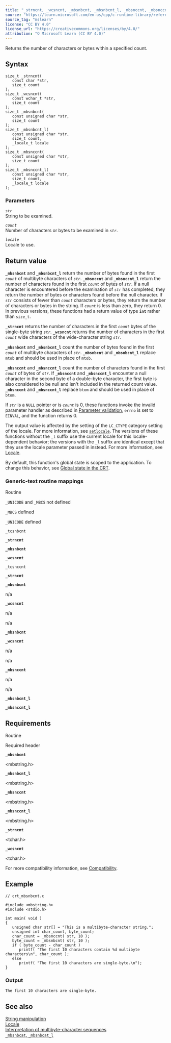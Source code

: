 ```yaml
---
title: "_strncnt, _wcsncnt, _mbsnbcnt, _mbsnbcnt_l, _mbsnccnt, _mbsnccnt_l"
source: "https://learn.microsoft.com/en-us/cpp/c-runtime-library/reference/strncnt-wcsncnt-mbsnbcnt-mbsnbcnt-l-mbsnccnt-mbsnccnt-l?view=msvc-170"
source_tag: "mslearn"
license: "CC BY 4.0"
license_url: "https://creativecommons.org/licenses/by/4.0/"
attribution: "© Microsoft Learn (CC BY 4.0)"
---
```

Returns the number of characters or bytes within a specified count.

## Syntax

```
size_t _strncnt(
   const char *str,
   size_t count
);
size_t _wcsncnt(
   const wchar_t *str,
   size_t count
);
size_t _mbsnbcnt(
   const unsigned char *str,
   size_t count
);
size_t _mbsnbcnt_l(
   const unsigned char *str,
   size_t count,
   _locale_t locale
);
size_t _mbsnccnt(
   const unsigned char *str,
   size_t count
);
size_t _mbsnccnt_l(
   const unsigned char *str,
   size_t count,
   _locale_t locale
);
```

### Parameters

_`str`_  
String to be examined.

_`count`_  
Number of characters or bytes to be examined in _`str`_.

_`locale`_  
Locale to use.

## Return value

**`_mbsnbcnt`** and **`_mbsnbcnt_l`** return the number of bytes found in the first _`count`_ of multibyte characters of _`str`_. **`_mbsnccnt`** and **`_mbsnccnt_l`** return the number of characters found in the first _`count`_ of bytes of _`str`_. If a null character is encountered before the examination of _`str`_ has completed, they return the number of bytes or characters found before the null character. If _`str`_ consists of fewer than _`count`_ characters or bytes, they return the number of characters or bytes in the string. If _`count`_ is less than zero, they return 0. In previous versions, these functions had a return value of type **`int`** rather than `size_t`.

**`_strncnt`** returns the number of characters in the first _`count`_ bytes of the single-byte string _`str`_. **`_wcsncnt`** returns the number of characters in the first _`count`_ wide characters of the wide-character string _`str`_.

**`_mbsnbcnt`** and **`_mbsnbcnt_l`** count the number of bytes found in the first _`count`_ of multibyte characters of _`str`_. **`_mbsnbcnt`** and **`_mbsnbcnt_l`** replace `mtob` and should be used in place of `mtob`.

**`_mbsnccnt`** and **`_mbsnccnt_l`** count the number of characters found in the first _`count`_ of bytes of _`str`_. If **`_mbsnccnt`** and **`_mbsnccnt_l`** encounter a null character in the second byte of a double-byte character, the first byte is also considered to be null and isn't included in the returned count value. **`_mbsnccnt`** and **`_mbsnccnt_l`** replace `btom` and should be used in place of `btom`.

If _`str`_ is a `NULL` pointer or is _`count`_ is 0, these functions invoke the invalid parameter handler as described in [Parameter validation](https://learn.microsoft.com/en-us/cpp/c-runtime-library/parameter-validation?view=msvc-170), `errno` is set to `EINVAL`, and the function returns 0.

The output value is affected by the setting of the `LC_CTYPE` category setting of the locale. For more information, see [`setlocale`](https://learn.microsoft.com/en-us/cpp/c-runtime-library/reference/setlocale-wsetlocale?view=msvc-170). The versions of these functions without the `_l` suffix use the current locale for this locale-dependent behavior; the versions with the `_l` suffix are identical except that they use the locale parameter passed in instead. For more information, see [Locale](https://learn.microsoft.com/en-us/cpp/c-runtime-library/locale?view=msvc-170).

By default, this function's global state is scoped to the application. To change this behavior, see [Global state in the CRT](https://learn.microsoft.com/en-us/cpp/c-runtime-library/global-state?view=msvc-170).

### Generic-text routine mappings

Routine

`_UNICODE` and `_MBCS` not defined

`_MBCS` defined

`_UNICODE` defined

`_tcsnbcnt`

**`_strncnt`**

**`_mbsnbcnt`**

**`_wcsncnt`**

`_tcsnccnt`

**`_strncnt`**

**`_mbsnbcnt`**

n/a

**`_wcsncnt`**

n/a

n/a

**`_mbsnbcnt`**

**`_wcsncnt`**

n/a

n/a

**`_mbsnccnt`**

n/a

n/a

**`_mbsnbcnt_l`**

**`_mbsnccnt_l`**

## Requirements

Routine

Required header

**`_mbsnbcnt`**

<mbstring.h>

**`_mbsnbcnt_l`**

<mbstring.h>

**`_mbsnccnt`**

<mbstring.h>

**`_mbsnccnt_l`**

<mbstring.h>

**`_strncnt`**

<tchar.h>

**`_wcsncnt`**

<tchar.h>

For more compatibility information, see [Compatibility](https://learn.microsoft.com/en-us/cpp/c-runtime-library/compatibility?view=msvc-170).

## Example

```
// crt_mbsnbcnt.c

#include <mbstring.h>
#include <stdio.h>

int main( void )
{
   unsigned char str[] = "This is a multibyte-character string.";
   unsigned int char_count, byte_count;
   char_count = _mbsnccnt( str, 10 );
   byte_count = _mbsnbcnt( str, 10 );
   if ( byte_count - char_count )
      printf( "The first 10 characters contain %d multibyte characters\n", char_count );
   else
      printf( "The first 10 characters are single-byte.\n");
}
```

### Output

```
The first 10 characters are single-byte.
```

## See also

[String manipulation](https://learn.microsoft.com/en-us/cpp/c-runtime-library/string-manipulation-crt?view=msvc-170)  
[Locale](https://learn.microsoft.com/en-us/cpp/c-runtime-library/locale?view=msvc-170)  
[Interpretation of multibyte-character sequences](https://learn.microsoft.com/en-us/cpp/c-runtime-library/interpretation-of-multibyte-character-sequences?view=msvc-170)  
[`_mbsnbcat`, `_mbsnbcat_l`](https://learn.microsoft.com/en-us/cpp/c-runtime-library/reference/mbsnbcat-mbsnbcat-l?view=msvc-170)